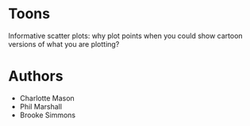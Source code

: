 Toons
=====

Informative scatter plots: why plot points when you could show cartoon versions of what you are plotting?

Authors
=======
* Charlotte Mason
* Phil Marshall
* Brooke Simmons

